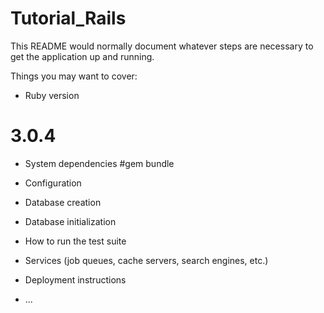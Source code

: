 # Tutorial_Rails
This README would normally document whatever steps are necessary to get the
application up and running.

Things you may want to cover:

* Ruby version
# 3.0.4

* System dependencies
 #gem bundle

* Configuration

* Database creation

* Database initialization

* How to run the test suite

* Services (job queues, cache servers, search engines, etc.)

* Deployment instructions

* ...
